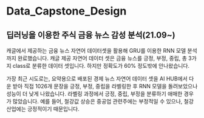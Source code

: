 # Data_Capstone_Design
## 딥러닝을 이용한 주식 금융 뉴스 감성 분석(21.09~)

캐글에서 제공하는 금융 뉴스 자연어 데이터셋을 활용해 GRU를 이용한 RNN 모델 분석까지 완료했습니다. 
캐글 제공 자연어 데이터 셋은 금융 뉴스를 긍정, 부정, 중립, 총 3가지 class로 분류한 데이터 셋입니다. 
하지만 정확도가 60% 정도밖에 안나왔습니다.

가장 최근 시도로는, 요약용으로 배포된 경제 뉴스 자연어 데이터 셋을 AI HUB에서 다운 받아 직접 1026개 문장을 긍정, 부정, 중립을 라벨링한 후 
RNN 모델을 돌려보았으나 성능이 더 낮게 나왔습니다. 라벨링 과정에서 긍정, 중립, 부정을 분류하기 애매한 경우가 많았습니다. 
예를 들어, 철강값 상승은 중공업 관련주에는 부정적일 수 있으나, 철강 산업에는 긍정적이기 때문입니다. 
